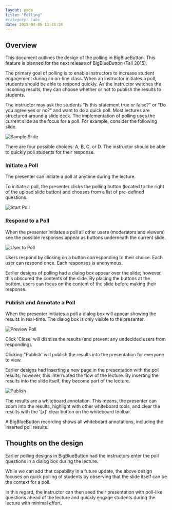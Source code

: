 ```yaml
---
layout: page
title: "Polling"
#category: labs
date: 2015-04-05 11:43:28
---
```



## Overview

This document outlines the design of the polling in BigBlueButton.  This feature is planned for the next release of BigBlueButton (Fall 2015).

The primary goal of  polling is to enable instructors to increase student engagement during an on-line class.  When an instructor initiates a poll, students should be able to respond quickly.  As the instructor watches the incoming results, they can choose whether or not to publish the results to students.
 
The instructor may ask the students "Is this statement true or false?" or "Do you agree yes or no?" and want to do a quick poll.  Most lectures are structured around a slide deck.  The implementation of polling uses the current slide as the focus for a poll.  For example, consider the following slide.

![Sample Slide](/images/poll-sample-slide.png)
 
There are four possible choices: A, B, C, or D.  The instructor should be able to quickly poll students for their response.

### Initiate a Poll
The presenter can initiate a poll at anytime during the lecture.  

To initiate a poll, the presenter clicks the polling button (located to the right of the upload slide button) and chooses from a list of pre-defined questions.

![Start Poll](/images/poll-start.png)

### Respond to a Poll
When the presenter initiates a poll all other users (moderators and viewers) see the possible responses appear as buttons underneath the current slide.

![User to Poll](/images/poll-choices.png)

Users respond by clicking on a button corresponding to their choice. Each user can respond once.  Each responses is anonymous.

Earlier designs of polling had a dialog box appear over the slide; however, this obscured the contents of the slide.  By placing the buttons at the bottom, users can focus on the content of the slide before making their response.

### Publish and Annotate a Poll

When the presenter initiates a poll a dialog box will appear showing the results in real-time.  The dialog box is only visible to the presenter.

![Preview Poll](/images/poll-results.png)

Click 'Close' will dismiss the results (and prevent any undecided users from responding).

Clicking "Publish' will publish the results into the presentation for everyone to view.

Earlier designs had inserting a new page in the presentation with the poll results; however, this interrupted the flow of the lecture.  By inserting the results into the slide itself, they become part of the lecture.

![Publish](/images/poll-publish.png)

The results are a whiteboard annotation.  This means, the presenter can zoom into the results, highlight with other whiteboard tools, and clear the results with the '[x]' clear button on the whiteboard toolbar.

A BigBlueButton recording shows all whiteboard annotations, including the inserted poll results.


## Thoughts on the design

Earlier polling designs in BigBlueButton had the instructors enter the poll questions in a dialog box during the lecture.

While we can add that capability in a future update, the above design focuses on quick polling of students by observing that the slide itself can be the context for a poll.

In this regard, the instructor can then seed their presentation with poll-like questions ahead of the lecture and quickly engage students during the lecture with minimal effort.
